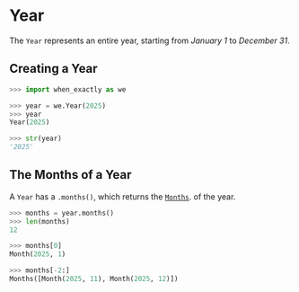 # Year

The `Year` represents an entire year, starting from _January 1_ to _December 31_.

## Creating a Year

```python
>>> import when_exactly as we

>>> year = we.Year(2025)
>>> year
Year(2025)

>>> str(year)
'2025'

```

## The Months of a Year

A `Year` has a `.months()`, which returns the [`Months`](months.md). of the year.

```python
>>> months = year.months()
>>> len(months)
12

>>> months[0]
Month(2025, 1)

>>> months[-2:]
Months([Month(2025, 11), Month(2025, 12)])

```